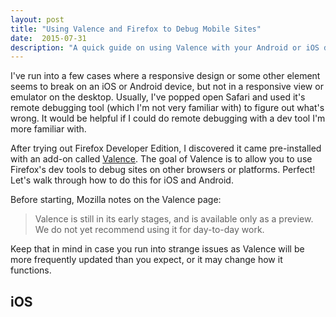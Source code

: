 ```yaml
---
layout: post
title: "Using Valence and Firefox to Debug Mobile Sites"
date:  2015-07-31
description: "A quick guide on using Valence with your Android or iOS device."
---
```


I've run into a few cases where a responsive design or some other element seems to break on an iOS or Android device, but not in a responsive view or emulator on the desktop.  Usually, I've popped open Safari and used it's remote debugging tool (which I'm not very familiar with) to figure out what's wrong.  It would be helpful if I could do remote debugging with a dev tool I'm more familiar with.

After trying out Firefox Developer Edition, I discovered it came pre-installed with an add-on called [Valence](https://developer.mozilla.org/en-US/docs/Tools/Valence). The goal of Valence is to allow you to use Firefox's dev tools to debug sites on other browsers or platforms.  Perfect! Let's walk through how to do this for iOS and Android.
<!--more-->

Before starting, Mozilla notes on the Valence page:

>Valence is still in its early stages, and is available only as a preview. We do not yet recommend using it for day-to-day work.

Keep that in mind in case you run into strange issues as Valence will be more frequently updated than you expect, or it may change how it functions.

## iOS

